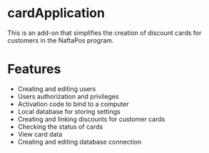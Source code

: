 # cardApplication

This is an add-on that simplifies the creation of discount cards for customers in the NaftaPos program.

# Features

  - Creating and editing users
  - Users authorization and privileges
  - Activation code to bind to a computer  
  - Local database for storing settings 
  - Creating and linking discounts for customer cards
  - Checking the status of cards
  - View card data
  - Creating and editing database connection 
